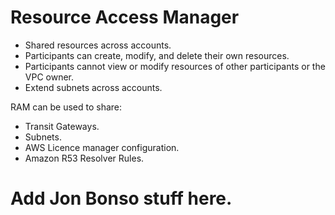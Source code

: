 # Resource Access Manager

- Shared resources across accounts.
- Participants can create, modify, and delete their own resources.
- Participants cannot view or modify resources of other participants or the VPC owner.
- Extend subnets across accounts.

RAM can be used to share:
- Transit Gateways.
- Subnets.
- AWS Licence manager configuration.
- Amazon R53 Resolver Rules.

# Add Jon Bonso stuff here.